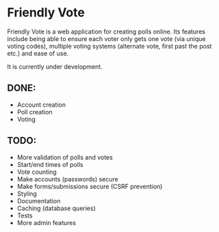 Friendly Vote
=============

Friendly Vote is a web application for creating polls online. Its features
include being able to ensure each voter only gets one vote (via unique voting
codes), multiple voting systems (alternate vote, first past the post etc.) and
ease of use.

It is currently under development.

DONE:
----

- Account creation
- Poll creation
- Voting


TODO:
----

- More validation of polls and votes
- Start/end times of polls
- Vote counting
- Make accounts (passwords) secure
- Make forms/submissions secure (CSRF prevention)
- Styling
- Documentation
- Caching (database queries)
- Tests
- More admin features
